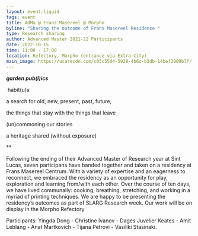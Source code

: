 ```yaml
---
layout: event.liquid
tags: event
title: AdMa @ Frans Masereel @ Morpho
byline: "Sharing the outcome of Frans Masereel Residence "
type: Research sharing
author: Advanced Master 2021-22 Participants
date: 2022-10-15
time: 11:00 - 17:00
location: Refectory, Morpho (entrance via Extra-City)
main_image: https://ucarecdn.com/c05c55d4-5928-4b6c-b3db-14bef2909b7f/
---
```

***garden pub(l)ics***

 habit(u)s 

a search for old, new, present, past, future, 

the things that stay with the things that leave

(un)commoning our stories 

a heritage shared (without exposure)  

\*\*

Following the ending of their Advanced Master of Research year at Sint Lucas, seven participans have banded together and taken on a residency at Frans Masereel Centrum. With a variety of expertise and an eagerness to reconnect, we embraced the residency as an opportunity for play, exploration and learning from/with each other. Over the course of ten days, we have lived communally: cooking, breathing, stretching, and working in a myriad of printing techniques. We are happy to be presenting the residency’s outcomes as part of SLARG Research week. Our work will be on display in the Morpho Refectory

Participants: Yingda Dong - Christine Ivanov - Dages Juvelier Keates - Amit Leblang - Anat Martkovich - Tijana Petrovi - Vasiliki Stasinaki.